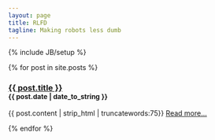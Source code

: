 ```yaml
---
layout: page
title: RLFD
tagline: Making robots less dumb
---
```

{% include JB/setup %}

<div class="row">
  {% for post in site.posts %}
    <div class="span4">
      <h3><a href="{{ BASE_PATH }}{{ post.url }}">{{ post.title }}</a></br><small>{{ post.date | date_to_string }}</small></h3>
      <p>
       {{ post.content | strip_html | truncatewords:75}}
       <a href="{{ post.url }}">Read more...</a>
      </p>
    </div>
  {% endfor %}
</div>

